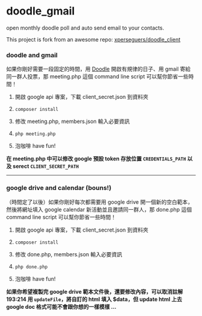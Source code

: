 # doodle_gmail
open monthly doodle poll and auto send email to your contacts. 

This project is fork from an awesome repo: [xperseguers/doodle_client](https://github.com/xperseguers/doodle_client)

### doodle and gmail

如果你剛好需要一段固定的時間，用 [Doodle](http://doodle.com) 開啟有規律的日子、用 gmail 寄給同一群人投票，那 meeting.php 這個 command line script 可以幫你節省一些時間！


1. 開啟 google api 專案，下載 client_secret.json 到資料夾

2. `composer install`

3. 修改 meeting.php, members.json 輸入必要資訊

4. `php meeting.php`

5. 泡咖啡 have fun!

**在 meeting.php 中可以修改 google 預設 token 存放位置 `CREDENTIALS_PATH` 以及 serect `CLIENT_SECRET_PATH`**



----

### google drive and calendar (bouns!)

（時間定了以後）如果你剛好每次都需要用 google drive 開一個新的空白範本，然後將網址填入 google calendar 新活動並且邀請同一群人，那 done.php 這個 command line script 可以幫你節省一些時間！


1. 開啟 google api 專案，下載 client_secret.json 到資料夾

2. `composer install`

3. 修改 done.php, members.json 輸入必要資訊

4. `php done.php`

5. 泡咖啡 have fun!

**如果你希望複製完 google drive 範本文件後，還要修改內容，可以取消註解 193:214 用 `updateFile`，將自訂的 html 填入 $data，但 update html 上去 google doc 格式可能不會跟你想的一樣模樣 ...**

